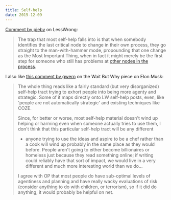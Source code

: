 ```yaml
---
title: Self-help
date: 2015-12-09
---
```


[Comment by pjeby](http://lesswrong.com/lw/2ee/unknown_knowns_why_did_you_choose_to_be_monogamous/277e) on LessWrong:

> The trap that most self-help falls into is that when somebody
> identifies the last critical node to change in their own process, they
> go straight to the man-with-hammer mode, propounding that one change
> as the Most Important Thing, when in fact it might merely be the first
> step for someone who still has problems at [other nodes in the
> process](http://lesswrong.com/lw/1yw/necessary_but_not_sufficient/).

I also like [this comment by gwern](http://lesswrong.com/lw/myo/link_the_cook_and_the_chef_musks_secret_sauce/cvx9) on the Wait But Why piece on Elon Musk:

> The whole thing reads like a fairly standard (but very disorganized)
> self-help tract trying to exhort people into being more agenty and
> strategic. Some of it maps directly onto LW self-help posts, even,
> like 'people are not automatically strategic' and existing techniques
> like COZE.
> 
> Since, for better or worse, most self-help material doesn't wind up
> helping or harming even when someone actually tries to use them, I
> don't think that this particular self-help tract will be any different
> - anyone trying to use the ideas and aspire to be a chef rather than a
> cook will wind up probably in the same place as they would before.
> People aren't going to either become billionaires or homeless just
> because they read something online; if writing could reliably have
> that sort of impact, we would live in a very different and much more
> interesting world than we do...
> 
> I agree with OP that most people do have sub-optimal levels of
> agentiness and planning and have really wacky evaluations of risk
> (consider anything to do with children, or terrorism), so if it did do
> anything, it would probably be helpful on net.
